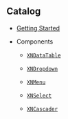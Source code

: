 ﻿## Catalog

-   [Getting Started](./GettingStarted.md)

-   Components

    -   [`XNDataTable`](./Component_DataTable.md)

    -   [`XNDropdown`](./Component_Dropdown.md)

    -   [`XNMenu`](./Component_Menu.md)

    -   [`XNSelect`](./Component_Select.md)

    -   [`XNCascader`](./Component_Cascader.md)
